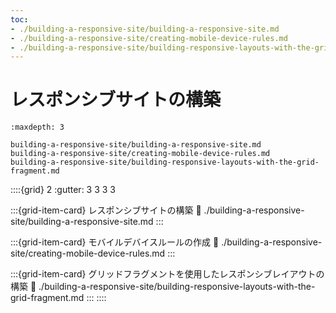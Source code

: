 ```yaml
---
toc:
- ./building-a-responsive-site/building-a-responsive-site.md
- ./building-a-responsive-site/creating-mobile-device-rules.md
- ./building-a-responsive-site/building-responsive-layouts-with-the-grid-fragment.md
---
```

# レスポンシブサイトの構築

```{toctree}
:maxdepth: 3

building-a-responsive-site/building-a-responsive-site.md
building-a-responsive-site/creating-mobile-device-rules.md
building-a-responsive-site/building-responsive-layouts-with-the-grid-fragment.md
```

::::{grid} 2
:gutter: 3 3 3 3

:::{grid-item-card} レスポンシブサイトの構築
:link: ./building-a-responsive-site/building-a-responsive-site.md
:::

:::{grid-item-card} モバイルデバイスルールの作成
:link: ./building-a-responsive-site/creating-mobile-device-rules.md
:::

:::{grid-item-card} グリッドフラグメントを使用したレスポンシブレイアウトの構築
:link: ./building-a-responsive-site/building-responsive-layouts-with-the-grid-fragment.md
:::
::::
